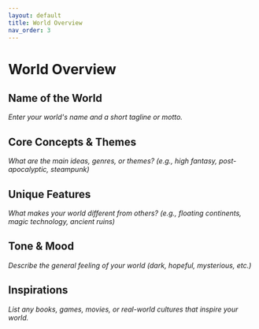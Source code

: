 ```yaml
---
layout: default
title: World Overview
nav_order: 3
---
```


# World Overview

## Name of the World
_Enter your world's name and a short tagline or motto._

## Core Concepts & Themes
_What are the main ideas, genres, or themes? (e.g., high fantasy, post-apocalyptic, steampunk)_

## Unique Features
_What makes your world different from others? (e.g., floating continents, magic technology, ancient ruins)_

## Tone & Mood
_Describe the general feeling of your world (dark, hopeful, mysterious, etc.)_

## Inspirations
_List any books, games, movies, or real-world cultures that inspire your world._
